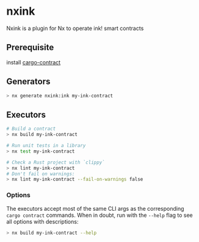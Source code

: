 # nxink

Nxink is a plugin for Nx to operate ink! smart contracts

## Prerequisite

install [cargo-contract](https://github.com/paritytech/cargo-contract#installation)

## Generators

```sh
> nx generate nxink:ink my-ink-contract
```

## Executors

```sh
# Build a contract
> nx build my-ink-contract

# Run unit tests in a library
> nx test my-ink-contract

# Check a Rust project with `clippy`
> nx lint my-ink-contract
# Don't fail on warnings:
> nx lint my-ink-contract --fail-on-warnings false
```

### Options

The executors accept most of the same CLI args as the corresponding `cargo contract` commands. When in doubt, run with the `--help` flag to see all options with descriptions:

```sh
> nx build my-ink-contract --help
```
